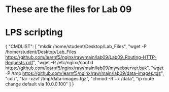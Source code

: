 # These are the files for Lab 09

# LPS scripting

{
  "CMDLIST": [
    "mkdir /home/student/Desktop/Lab_Files",
    "wget -P /home/student/Desktop/Lab_Files https://github.com/learnf5/nginx/raw/main/lab09/Lab09_Routing-HTTP-Requests.pdf",
    "wget -P /etc/nginx/conf.d https://github.com/learnf5/nginx/raw/main/lab09/mywebserver.bak",
    "wget -P /tmp https://github.com/learnf5/nginx/raw/main/lab09/data-images.tgz",
    "cd /",
    "tar -xzvf /tmp/data-images.tgz",
    "chmod -R +x /data",
    "ip route change default via 10.0.0.100"
  ]
}
